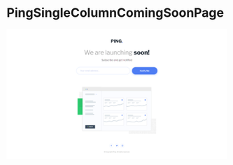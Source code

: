 # PingSingleColumnComingSoonPage

![PingSingleColumnComingSoonPage](https://github.com/Edanriell/PingSingleColumnComingSoonPage/blob/develop/image.jpg?raw=true)